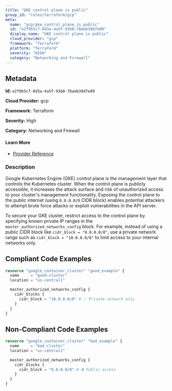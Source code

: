 ```yaml
---
title: "GKE control plane is public"
group_id: "rules/terraform/gcp"
meta:
  name: "gcp/gke_control_plane_is_public"
  id: "e2f9b5c7-8d3a-4a5f-93b0-78aeb39d7e09"
  display_name: "GKE control plane is public"
  cloud_provider: "gcp"
  framework: "Terraform"
  platform: "Terraform"
  severity: "HIGH"
  category: "Networking and Firewall"
---
```

## Metadata

**Id:** `e2f9b5c7-8d3a-4a5f-93b0-78aeb39d7e09`

**Cloud Provider:** gcp

**Framework:** Terraform

**Severity:** High

**Category:** Networking and Firewall

#### Learn More

 - [Provider Reference](https://registry.terraform.io/providers/hashicorp/google/latest/docs/resources/container_cluster#master_authorized_networks_config)

### Description

 Google Kubernetes Engine (GKE) control plane is the management layer that controls the Kubernetes cluster. When the control plane is publicly accessible, it increases the attack surface and risk of unauthorized access to your cluster's management functionality. Exposing the control plane to the public internet (using `0.0.0.0/0` CIDR block) enables potential attackers to attempt brute force attacks or exploit vulnerabilities in the API server.

To secure your GKE cluster, restrict access to the control plane by specifying known private IP ranges in the `master_authorized_networks_config` block. For example, instead of using a public CIDR block like `cidr_block = "0.0.0.0/0"`, use a private network range such as `cidr_block = "10.0.0.0/8"` to limit access to your internal networks only.


## Compliant Code Examples
```terraform
resource "google_container_cluster" "good_example" {
  name     = "good-cluster"
  location = "us-central1"

  master_authorized_networks_config {
    cidr_blocks {
      cidr_block = "10.0.0.0/8" # ✅ Private network only
    }
  }
}

```
## Non-Compliant Code Examples
```terraform
resource "google_container_cluster" "bad_example" {
  name     = "bad-cluster"
  location = "us-central1"

  master_authorized_networks_config {
    cidr_blocks {
      cidr_block = "0.0.0.0/0" # ❌ Public access
    }
  }
}

```